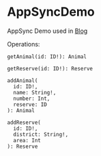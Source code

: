 # AppSyncDemo
AppSync Demo used in [Blog](https://medium.com/thundra/detailed-serverless-monitoring-using-a-completely-automated-approach-c148fa8cfa47)

Operations:

```
getAnimal(id: ID!): Animal
```
  ```
getReserve(id: ID!): Reserve
  ```
  ```
addAnimal(
	id: ID!,
	name: String!,
	number: Int,
	reserve: ID
): Animal
  ```
  
  ```
addReserve(
    id: ID!, 
    district: String!, 
    area: Int
): Reserve
```
